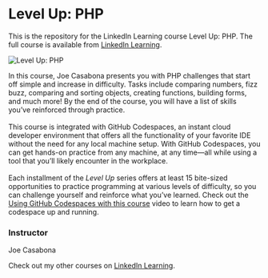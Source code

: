 # Level Up: PHP 
This is the repository for the LinkedIn Learning course Level Up: PHP. The full course is available from [LinkedIn Learning][lil-course-url].

![Level Up: PHP ][lil-thumbnail-url]

In this course, Joe Casabona presents you with PHP challenges that start off simple and increase in difficulty. Tasks include comparing numbers, fizz buzz, comparing and sorting objects, creating functions, building forms, and much more! By the end of the course, you will have a list of skills you’ve reinforced through practice.<br><br>This course is integrated with GitHub Codespaces, an instant cloud developer environment that offers all the functionality of your favorite IDE without the need for any local machine setup. With GitHub Codespaces, you can get hands-on practice from any machine, at any time—all while using a tool that you’ll likely encounter in the workplace.<br><br>Each installment of the <em>Level Up</em> series offers at least 15 bite-sized opportunities to practice programming at various levels of difficulty, so you can challenge yourself and reinforce what you’ve learned. Check out the [Using GitHub Codespaces with this course][gcs-video-url] video to learn how to get a codespace up and running.

### Instructor

Joe Casabona

Check out my other courses on [LinkedIn Learning](https://www.linkedin.com/learning/instructors/joe-casabona?u=104).

[lil-course-url]: https://www.linkedin.com/learning/level-up-php
[lil-thumbnail-url]: https://cdn.lynda.com/course/2494566/2494566-1667864388323-16x9.jpg
[gcs-video-url]: https://www.linkedin.com/learning/level-up-php/using-github-codespaces-with-this-course
